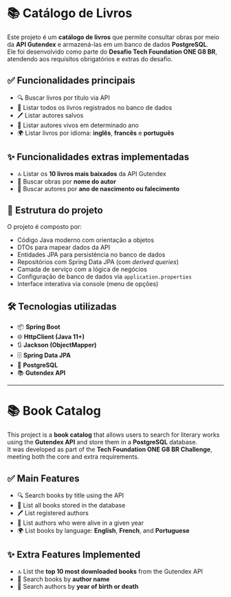 # 📚 Catálogo de Livros

Este projeto é um **catálogo de livros** que permite consultar obras por meio da **API Gutendex** e armazená-las em um banco de dados **PostgreSQL**.  
Ele foi desenvolvido como parte do **Desafio Tech Foundation ONE G8 BR**, atendendo aos requisitos obrigatórios e extras do desafio.

## ✅ Funcionalidades principais

- 🔍 Buscar livros por título via API
- 📘 Listar todos os livros registrados no banco de dados
- 🖊️ Listar autores salvos
- 📅 Listar autores vivos em determinado ano
- 🌍 Listar livros por idioma: **inglês**, **francês** e **português**

## ✨ Funcionalidades extras implementadas

- 🔝 Listar os **10 livros mais baixados** da API Gutendex
- 👤 Buscar obras por **nome do autor**
- 📆 Buscar autores por **ano de nascimento ou falecimento**

## 🧩 Estrutura do projeto

O projeto é composto por:

- Código Java moderno com orientação a objetos
- DTOs para mapear dados da API
- Entidades JPA para persistência no banco de dados
- Repositórios com Spring Data JPA (com *derived queries*)
- Camada de serviço com a lógica de negócios
- Configuração de banco de dados via `application.properties`
- Interface interativa via console (menu de opções)

## 🛠️ Tecnologias utilizadas

- 📦 **Spring Boot**
- 🌐 **HttpClient (Java 11+)**
- 🔃 **Jackson (ObjectMapper)** 
- 🗄️ **Spring Data JPA**
- 🐘 **PostgreSQL**
- 📚 **Gutendex API** 

-------------------------------------------------------------------------------------------------
# 📚 Book Catalog

This project is a **book catalog** that allows users to search for literary works using the **Gutendex API** and store them in a **PostgreSQL** database.  
It was developed as part of the **Tech Foundation ONE G8 BR Challenge**, meeting both the core and extra requirements.

## ✅ Main Features

- 🔍 Search books by title using the API  
- 📘 List all books stored in the database  
- 🖊️ List registered authors  
- 📅 List authors who were alive in a given year  
- 🌍 List books by language: **English**, **French**, and **Portuguese**

## ✨ Extra Features Implemented

- 🔝 List the **top 10 most downloaded books** from the Gutendex API  
- 👤 Search books by **author name**  
- 📆 Search authors by **year of birth or death**




